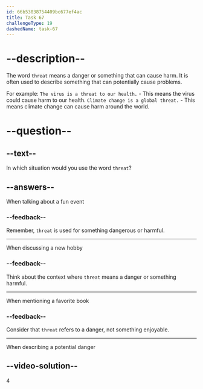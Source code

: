 ```yaml
---
id: 66b53038754409bc677ef4ac
title: Task 67
challengeType: 19
dashedName: task-67
---
```


# --description--

The word `threat` means a danger or something that can cause harm. It is often used to describe something that can potentially cause problems.

For example:
`The virus is a threat to our health.` - This means the virus could cause harm to our health.
`Climate change is a global threat.` - This means climate change can cause harm around the world.

# --question--

## --text--

In which situation would you use the word `threat`?

## --answers--

When talking about a fun event

### --feedback--

Remember, `threat` is used for something dangerous or harmful.

---

When discussing a new hobby

### --feedback--

Think about the context where `threat` means a danger or something harmful.

---

When mentioning a favorite book

### --feedback--

Consider that `threat` refers to a danger, not something enjoyable.

---

When describing a potential danger

## --video-solution--

4
